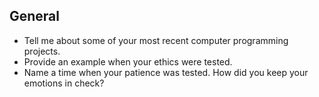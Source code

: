 ## General

  - Tell me about some of your most recent computer programming projects.
  - Provide an example when your ethics were tested.
  - Name a time when your patience was tested. How did you keep your emotions in check?
